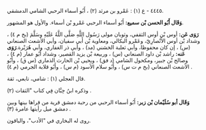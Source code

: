 ٤٤٤٥ - ع (١) : عَمْرو بن مرثد (٢) ، أَبُو أسماء الرحبي الشامي الدمشقي.

**وَقَال أَبُو الحسن بْن سميع:** أَبُو أسماء الرحبي عَمْرو بْن أسماء. والأول هو المشهور.

**رَوَى عَن:** أوس بْن أوس الثقفي، وثوبان مولى رَسُول اللَّهِ صَلَّى اللَّهُ عَلَيْهِ وسَلَّمَ (بخ م ٤) ، وشداد بْن أوس الأَنْصارِيّ، وعَمْرو البكالي، ومعاوية بْن أَبي سفيان، وأبي الأشعث الصنعاني (س) ، إن كان محفوظا، وأبي ثعلبة الخشني (مد) ، وأبي ذر الغفاري، وأبي هُرَيْرة.**رَوَى عَنه:** راشد بْن داود الصنعاني (س) ، وربيعة بْن يزيد القصير، وشداد أَبُو عمار (م ٤) ، وصالح بْن جبير، ومكحول الشامي (د فق) ، ويحيى بْن الحارث الذماري (س ق) ، وأَبُو الأشعث الصنعاني (بخ م ت س) ، وأَبُو سلام الأسود (م س) ، وأَبُو قلابة الجرمي (م ٤) .

قال العجلي (١) : شامي، تابعي، ثقة.

وذكره ابنُ حِبَّان فِي كتاب "الثقات (٢) .

**وَقَال أبو سُلَيْمان بْن زبر:** أَبُو أسماء الرحبي من رحبة دمشق قرية من قراها بينها وبين دمشق ميل رأيتها عامرة (٣) .

روى له البخاري في "الأدب"، والباقون.